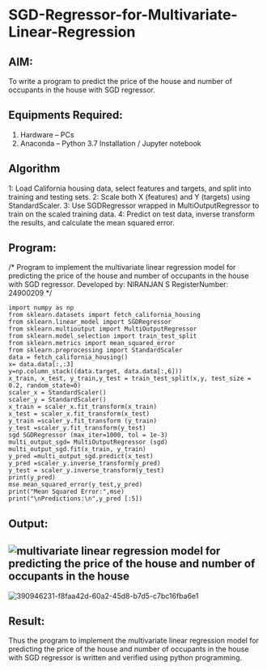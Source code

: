 # SGD-Regressor-for-Multivariate-Linear-Regression

## AIM:
To write a program to predict the price of the house and number of occupants in the house with SGD regressor.

## Equipments Required:
1. Hardware – PCs
2. Anaconda – Python 3.7 Installation / Jupyter notebook

## Algorithm
1: Load California housing data, select features and targets, and split into training and testing sets.
2: Scale both X (features) and Y (targets) using StandardScaler.
3: Use SGDRegressor wrapped in MultiOutputRegressor to train on the scaled training data.
4: Predict on test data, inverse transform the results, and calculate the mean squared error.
 
## Program:

/*
Program to implement the multivariate linear regression model for predicting the price of the house and number of occupants in the house with SGD regressor.
Developed by: NIRANJAN S
RegisterNumber:  24900209
*/
```
import numpy as np 
from sklearn.datasets import fetch_california_housing 
from sklearn.linear_model import SGDRegressor 
from sklearn.multioutput import MultiOutputRegressor 
from sklearn.model_selection import train_test_split 
from sklearn.metrics import mean_squared_error 
from sklearn.preprocessing import StandardScaler 
data = fetch_california_housing() 
x= data.data[:,:3] 
y=np.column_stack((data.target, data.data[:,6])) 
x_train, x_test, y_train,y_test = train_test_split(x,y, test_size = 0.2, random_state=0) 
scaler_x = StandardScaler() 
scaler_y = StandardScaler() 
x_train = scaler_x.fit_transform(x_train) 
x_test = scaler_x.fit_transform(x_test) 
y_train =scaler_y.fit_transform (y_train) 
y_test =scaler_y.fit_transform(y_test) 
sgd SGDRegressor (max_iter=1000, tol = 1e-3) 
multi_output_sgd= MultiOutputRegressor (sgd) 
multi_output_sgd.fit(x_train, y_train) 
y_pred =multi_output_sgd.predict(x_test) 
y_pred =scaler_y.inverse_transform(y_pred) 
y_test = scaler_y.inverse_transform(y_test) 
print(y_pred) 
mse mean_squared_error(y_test,y_pred) 
print("Mean Squared Error:",mse) 
print("\nPredictions:\n",y_pred [:5])
```
## Output:
![multivariate linear regression model for predicting the price of the house and number of occupants in the house](sam.png)
---------------------------------------------------------------------------------------------------------------------------------
![390946231-f8faa42d-60a2-45d8-b7d5-c7bc16fba6e1](https://github.com/user-attachments/assets/7c53c005-27a9-47f3-a0a3-0450219681b9)

## Result:
Thus the program to implement the multivariate linear regression model for predicting the price of the house and number of occupants in the house with SGD regressor is written and verified using python programming.
